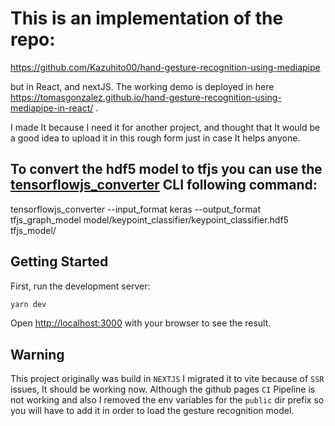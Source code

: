 # This is an implementation of the repo:

https://github.com/Kazuhito00/hand-gesture-recognition-using-mediapipe

but in React, and nextJS.
The working demo is deployed in here https://tomasgonzalez.github.io/hand-gesture-recognition-using-mediapipe-in-react/ .



I made It because I need it for another project, and thought that It would be a good idea to upload it in this rough form just in case It helps anyone.

## To convert the hdf5 model to tfjs you can use the [tensorflowjs_converter](https://www.tensorflow.org/js/guide/conversion) CLI following command: 
tensorflowjs_converter --input_format keras --output_format tfjs_graph_model model/keypoint_classifier/keypoint_classifier.hdf5 tfjs_model/

## Getting Started

First, run the development server:

```bash
yarn dev
```

Open [http://localhost:3000](http://localhost:3000) with your browser to see the result.

## Warning
This project originally was build in `NEXTJS` I migrated it to vite because of `SSR` issues, It should be working now. Although the github pages `CI` Pipeline is not working and also I removed the env variables for the `public` dir prefix so you will have to add it in order to load the gesture recognition model.
